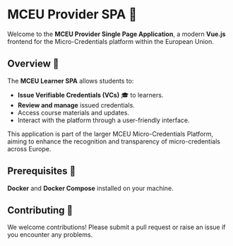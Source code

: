 # MCEU Provider SPA 📘

Welcome to the **MCEU Provider Single Page Application**, a modern **Vue.js** frontend for the Micro-Credentials platform within the European Union.

## Overview 🚀

The **MCEU Learner SPA** allows students to:

- **Issue Verifiable Credentials (VCs)** 🎓 to learners.
- **Review and manage** issued credentials.
- Access course materials and updates.
- Interact with the platform through a user-friendly interface.

This application is part of the larger MCEU Micro-Credentials Platform, aiming to enhance the recognition and transparency of micro-credentials across Europe.

## Prerequisites 🔧

**Docker** and **Docker Compose** installed on your machine.

## Contributing 🤝

We welcome contributions! Please submit a pull request or raise an issue if you encounter any problems.
